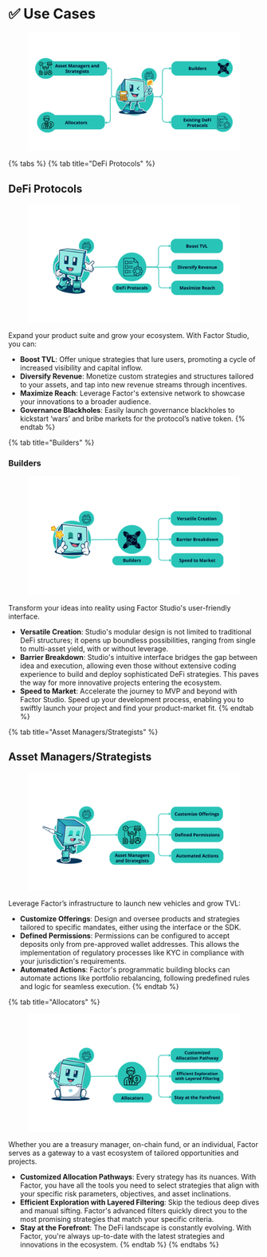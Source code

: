 # ✅ Use Cases

<figure><img src="../.gitbook/assets/FactorUseCase.png" alt=""><figcaption></figcaption></figure>

{% tabs %}
{% tab title="DeFi Protocols" %}
## DeFi Protocols

<figure><img src="../.gitbook/assets/FactorUseCase_DeFiProtocols.png" alt=""><figcaption></figcaption></figure>

Expand your product suite and grow your ecosystem. With Factor Studio, you can:

* **Boost TVL**: Offer unique strategies that lure users, promoting a cycle of increased visibility and capital inflow.
* **Diversify Revenue**: Monetize custom strategies and structures tailored to your assets, and tap into new revenue streams through incentives.
* **Maximize Reach**: Leverage Factor's extensive network to showcase your innovations to a broader audience.
* **Governance Blackholes**: Easily launch governance blackholes to kickstart ‘wars’ and bribe markets for the protocol’s native token.
{% endtab %}

{% tab title="Builders" %}
### Builders

<figure><img src="../.gitbook/assets/FactorUseCase_Builders.png" alt=""><figcaption></figcaption></figure>

Transform your ideas into reality using Factor Studio's user-friendly interface.

* **Versatile Creation**: Studio's modular design is not limited to traditional DeFi structures; it opens up boundless possibilities, ranging from single to multi-asset yield, with or without leverage.
* **Barrier Breakdown**: Studio's intuitive interface bridges the gap between idea and execution, allowing even those without extensive coding experience to build and deploy sophisticated DeFi strategies. This paves the way for more innovative projects entering the ecosystem.
* **Speed to Market**: Accelerate the journey to MVP and beyond with Factor Studio. Speed up your development process, enabling you to swiftly launch your project and find your product-market fit.
{% endtab %}

{% tab title="Asset Managers/Strategists" %}
## Asset Managers/Strategists

<figure><img src="../.gitbook/assets/FactorUseCases_AssetManagers.png" alt=""><figcaption></figcaption></figure>

Leverage Factor’s infrastructure to launch new vehicles and grow TVL:

* **Customize Offerings**: Design and oversee products and strategies tailored to specific mandates, either using the interface or the SDK.
* **Defined Permissions**: Permissions can be configured to accept deposits only from pre-approved wallet addresses. This allows the implementation of regulatory processes like KYC in compliance with your jurisdiction's requirements.
* **Automated Actions**: Factor's programmatic building blocks can automate actions like portfolio rebalancing, following predefined rules and logic for seamless execution.
{% endtab %}

{% tab title="Allocators" %}
<figure><img src="../.gitbook/assets/FactorUseCases_Allocators.png" alt=""><figcaption></figcaption></figure>

Whether you are a treasury manager, on-chain fund, or an individual, Factor serves as a gateway to a vast ecosystem of tailored opportunities and projects.

* **Customized Allocation Pathways**: Every strategy has its nuances. With Factor, you have all the tools you need to select strategies that align with your specific risk parameters, objectives, and asset inclinations.
* **Efficient Exploration with Layered Filtering**: Skip the tedious deep dives and manual sifting. Factor's advanced filters quickly direct you to the most promising strategies that match your specific criteria.
* **Stay at the Forefront**: The DeFi landscape is constantly evolving. With Factor, you're always up-to-date with the latest strategies and innovations in the ecosystem.
{% endtab %}
{% endtabs %}
